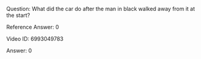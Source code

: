 Question: What did the car do after the man in black walked away from it at the start?

Reference Answer: 0

Video ID: 6993049783

Answer: 0


